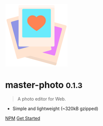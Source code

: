 ![logo](_media/photos.svg)

# master-photo <small>0.1.3</small>

> A photo editor for Web.

- Simple and lightweight (~320kB gzipped)


[NPM](https://www.npmjs.com/package/master-photo)
[Get Started](#master-photo)